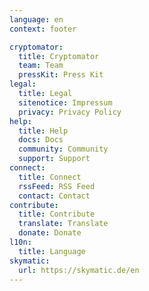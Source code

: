 ```yaml
---
language: en
context: footer

cryptomator:
  title: Cryptomator
  team: Team
  pressKit: Press Kit
legal:
  title: Legal
  sitenotice: Impressum
  privacy: Privacy Policy
help:
  title: Help
  docs: Docs
  community: Community
  support: Support
connect:
  title: Connect
  rssFeed: RSS Feed
  contact: Contact
contribute:
  title: Contribute
  translate: Translate
  donate: Donate
l10n:
  title: Language
skymatic:
  url: https://skymatic.de/en
---
```

